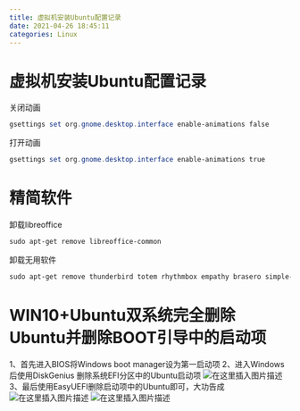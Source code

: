 ```yaml
---
title: 虚拟机安装Ubuntu配置记录
date: 2021-04-26 18:45:11
categories: Linux
---
```

# 虚拟机安装Ubuntu配置记录
关闭动画
```powershell
gsettings set org.gnome.desktop.interface enable-animations false
```
打开动画

```powershell
gsettings set org.gnome.desktop.interface enable-animations true
```

# 精简软件
卸载libreoffice

```powershell
sudo apt-get remove libreoffice-common
```
卸载无用软件
```powershell
sudo apt-get remove thunderbird totem rhythmbox empathy brasero simple-scan gnome-mahjongg aisleriot gnome-mines cheese transmission-common gnome-orca gnome-sudoku
```
# WIN10+Ubuntu双系统完全删除Ubuntu并删除BOOT引导中的启动项
1、首先进入BIOS将Windows boot manager设为第一启动项
2、进入Windows后使用DiskGenius 删除系统EFI分区中的Ubuntu启动项
![在这里插入图片描述](https://img-blog.csdnimg.cn/20210426185515146.png?x-oss-process=image/watermark,type_ZmFuZ3poZW5naGVpdGk,shadow_10,text_aHR0cHM6Ly9ibG9nLmNzZG4ubmV0L0hhb190b3A=,size_16,color_FFFFFF,t_70)
3、最后使用EasyUEFI删除启动项中的Ubuntu即可，大功告成
![在这里插入图片描述](https://img-blog.csdnimg.cn/2021042618584411.png?x-oss-process=image/watermark,type_ZmFuZ3poZW5naGVpdGk,shadow_10,text_aHR0cHM6Ly9ibG9nLmNzZG4ubmV0L0hhb190b3A=,size_16,color_FFFFFF,t_70)
![在这里插入图片描述](https://img-blog.csdnimg.cn/20210426185853166.png?x-oss-process=image/watermark,type_ZmFuZ3poZW5naGVpdGk,shadow_10,text_aHR0cHM6Ly9ibG9nLmNzZG4ubmV0L0hhb190b3A=,size_16,color_FFFFFF,t_70)

